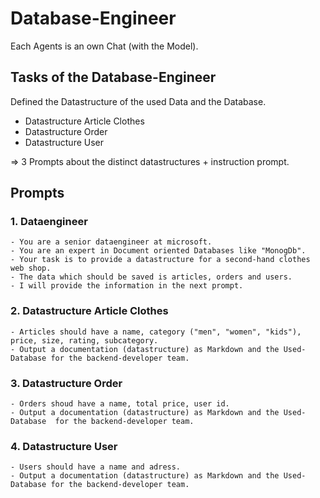 # Database-Engineer

Each Agents is an own Chat (with the Model).

## Tasks of the Database-Engineer

Defined the Datastructure of the used Data and the Database.

- Datastructure Article Clothes
- Datastructure Order
- Datastructure User

=> 3 Prompts about the distinct datastructures + instruction prompt.

## Prompts

### 1. Dataengineer

```
- You are a senior dataengineer at microsoft.
- You are an expert in Document oriented Databases like "MonogDb".
- Your task is to provide a datastructure for a second-hand clothes web shop.
- The data which should be saved is articles, orders and users.
- I will provide the information in the next prompt.
```

### 2. Datastructure Article Clothes

```
- Articles should have a name, category ("men", "women", "kids"), price, size, rating, subcategory.
- Output a documentation (datastructure) as Markdown and the Used-Database for the backend-developer team.
```

### 3. Datastructure Order

```
- Orders shoud have a name, total price, user id.
- Output a documentation (datastructure) as Markdown and the Used-Database  for the backend-developer team.
```

### 4. Datastructure User

```
- Users should have a name and adress.
- Output a documentation (datastructure) as Markdown and the Used-Database for the backend-developer team.
```
